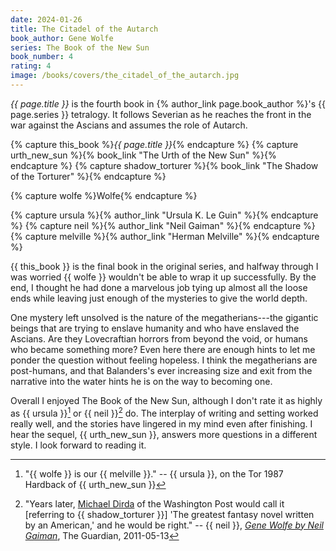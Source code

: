 ```yaml
---
date: 2024-01-26
title: The Citadel of the Autarch
book_author: Gene Wolfe
series: The Book of the New Sun
book_number: 4
rating: 4
image: /books/covers/the_citadel_of_the_autarch.jpg
---
```


<cite class="book-title">{{ page.title }}</cite> is the fourth book in {% author_link page.book_author %}'s <span
class="book-series">{{ page.series }}</span> tetralogy. It follows Severian as
he reaches the front in the war against the Ascians and assumes the role of
Autarch.

{% capture this_book %}<cite class="book-title">{{ page.title }}</cite>{% endcapture %}
{% capture urth_new_sun %}{% book_link "The Urth of the New Sun" %}{% endcapture %}
{% capture shadow_torturer %}{% book_link "The Shadow of the Torturer" %}{% endcapture %}

{% capture wolfe %}<span class="author-name">Wolfe</span>{% endcapture %}

{% capture ursula %}{% author_link "Ursula K. Le Guin" %}{% endcapture %}
{% capture neil %}{% author_link "Neil Gaiman" %}{% endcapture %}
{% capture melville %}{% author_link "Herman Melville" %}{% endcapture %}

{{ this_book }} is the final book in the original series, and halfway through
I was worried {{ wolfe }} wouldn't be able to wrap it up successfully. By the
end, I thought he had done a marvelous job tying up almost all the loose ends
while leaving just enough of the mysteries to give the world depth.

One mystery left unsolved is the nature of the megatherians---the gigantic
beings that are trying to enslave humanity and who have enslaved the Ascians.
Are they Lovecraftian horrors from beyond the void, or humans who became
something more? Even here there are enough hints to let me ponder the question
without feeling hopeless. I think the megatherians are post-humans, and that
Balanders's ever increasing size and exit from the narrative into the water
hints he is on the way to becoming one.

Overall I enjoyed The Book of the New Sun, although I don't rate it as highly
as {{ ursula }}[^melville] or {{ neil }}[^best] do. The interplay of writing
and setting worked really well, and the stories have lingered in my mind even
after finishing. I hear the sequel, {{ urth_new_sun }}, answers more questions
in a different style. I look forward to reading it.

[^melville]:
    "{{ wolfe }} is our {{ melville }}." -- {{ ursula }}, on the Tor 1987
    Hardback of {{ urth_new_sun }}

[^best]:
    "Years later, [Michael Dirda][dirda] of the Washington Post would call it
    [referring to {{ shadow_torturer }}] 'The greatest fantasy novel written
    by an American,' and he would be right." -- {{ neil }}, [_Gene Wolfe by
    Neil Gaiman_][guardian], The Guardian, <time
    datetime="2011-05-13">2011-05-13</time>

[dirda]: https://en.wikipedia.org/wiki/Michael_Dirda
[guardian]: https://www.theguardian.com/books/2011/may/13/gene-wolfe-hero-neil-gaiman-sf
